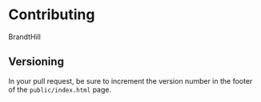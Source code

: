 # Contributing
BrandtHill

## Versioning

In your pull request, be sure to increment the version number in the footer of
the `public/index.html` page.
